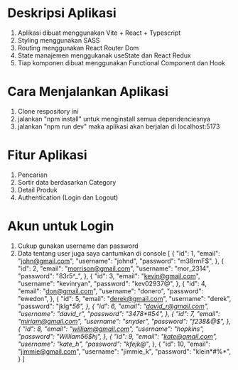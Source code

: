 # Deskripsi Aplikasi

1. Aplikasi dibuat menggunakan Vite + React + Typescript
2. Styling menggunakan SASS
3. Routing menggunakan React Router Dom
4. State manajemen menggukanak useState dan React Redux
5. Tiap komponen dibuat menggunakan Functional Component dan Hook

# Cara Menjalankan Aplikasi
1. Clone respository ini
2. jalankan "npm install" untuk menginstall semua dependenciesnya
3. jalankan "npm run dev" maka aplikasi akan berjalan di localhost:5173

# Fitur Aplikasi
1. Pencarian
2. Sortir data berdasarkan Category
3. Detail Produk
4. Authentication (Login dan Logout)

# Akun untuk Login
1. Cukup gunakan username dan password
2. Data tentang user juga saya cantumkan di console
[
  {
    "id": 1,
    "email": "john@gmail.com",
    "username": "johnd",
    "password": "m38rmF$",
  },
  {
    "id": 2,
    "email": "morrison@gmail.com",
    "username": "mor_2314",
    "password": "83r5^_",
  },
  {
    "id": 3,
    "email": "kevin@gmail.com",
    "username": "kevinryan",
    "password": "kev02937@",
  },
  {
    "id": 4,
    "email": "don@gmail.com",
    "username": "donero",
    "password": "ewedon",
  },
  {
    "id": 5,
    "email": "derek@gmail.com",
    "username": "derek",
    "password": "jklg*_56",
  },
  {
    "id": 6,
    "email": "david_r@gmail.com",
    "username": "david_r",
    "password": "3478*#54",
  },
  {
    "id": 7,
    "email": "miriam@gmail.com",
    "username": "snyder",
    "password": "f238&@*$",
  },
  {
    "id": 8,
    "email": "william@gmail.com",
    "username": "hopkins",
    "password": "William56$hj",
  },
  {
    "id": 9,
    "email": "kate@gmail.com",
    "username": "kate_h",
    "password": "kfejk@*_",
  },
  {
    "id": 10,
    "email": "jimmie@gmail.com",
    "username": "jimmie_k",
    "password": "klein*#%*",
  }
]
